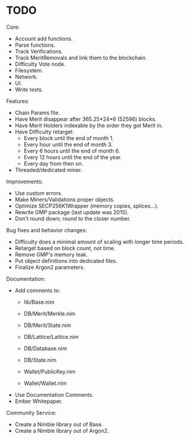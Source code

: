 # TODO

Core:
- Account add functions.
- Parse functions.
- Track Verifications.
- Track MeritRemovals and link them to the blockchain.
- Difficulty Vote node.
- Filesystem.
- Network.
- UI.
- Write tests.

Features:
- Chain Params file.
- Have Merit disappear after 365.25\*24\*6 (52596) blocks.
- Have Merit Holders indexable by the order they got Merit in.
- Have Difficulty retarget:
    - Every block until the end of month 1.
    - Every hour until the end of month 3.
    - Every 6 hours until the end of month 6.
    - Every 12 hours until the end of the year.
    - Every day from then on.
- Threaded/dedicated miner.

Improvements:
- Use custom errors.
- Make Miners/Validations proper objects.
- Optimize SECP256K1Wrapper (memory copies, splices...).
- Rewrite GMP package (last update was 2015).
- Don't round down; round to the closer number.

Bug fixes and behavior changes:
- Difficulty does a minimal amount of scaling with longer time periods.
- Retarget based on block count, not time.
- Remove GMP's memory leak.
- Put object definitions into dedicated files.
- Finalize Argon2 parameters.

Documentation:
- Add comments to:
    - lib/Base.nim

    - DB/Merit/Merkle.nim
    - DB/Merit/State.nim

    - DB/Lattice/Lattice.nim

    - DB/Database.nim
    - DB/State.nim

    - Wallet/PublicKey.nim
    - Wallet/Wallet.nim
- Use Documentation Comments.
- Ember Whitepaper.

Community Service:
- Create a Nimble library out of Base.
- Create a Nimble library out of Argon2.
